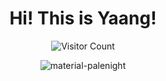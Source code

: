 <div align="center">

# Hi! This is Yaang!

![Visitor Count](https://profile-counter.glitch.me/Y-aang/count.svg)

![material-palenight](https://github-readme-stats.vercel.app/api?username=Y-aang&show_icons=true&hide=contribs,prs&cache_seconds=86400&theme=material-palenight)

</div>

<!--
**Y-aang/Y-aang** is a ✨ _special_ ✨ repository because its `README.md` (this file) appears on your GitHub profile.

Here are some ideas to get you started:

🔭 I’m currently working on ...
- 🌱 I’m currently learning ...
- 👯 I’m looking to collaborate on ...
- 🤔 I’m looking for help with ...
- 💬 Ask me about ...
- 📫 How to reach me: ...
- 😄 Pronouns: ...
- ⚡ Fun fact: ...
-->

